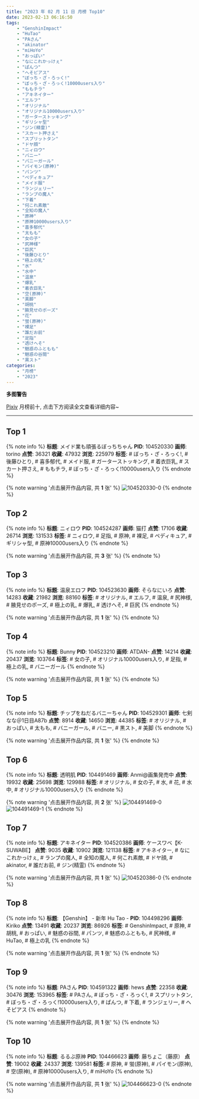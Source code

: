 ```yaml
---
title: "2023 年 02 月 11 日 月榜 Top10"
date: 2023-02-13 06:16:50
tags:
    - "GenshinImpact"
    - "HuTao"
    - "PAさん"
    - "akinator"
    - "miHoYo"
    - "おっぱい"
    - "なにこれかっけぇ"
    - "ぱんつ"
    - "へそピアス"
    - "ぼっち・ざ・ろっく!"
    - "ぼっち・ざ・ろっく!10000users入り"
    - "ももチラ"
    - "アキネイター"
    - "エルフ"
    - "オリジナル"
    - "オリジナル10000users入り"
    - "ガーターストッキング"
    - "ギリシャ型"
    - "ジン(精霊)"
    - "スカート押さえ"
    - "スプリットタン"
    - "ドヤ顔"
    - "ニィロウ"
    - "バニー"
    - "バニーガール"
    - "パイモン(原神)"
    - "パンツ"
    - "ペディキュア"
    - "メイド服"
    - "ランジェリー"
    - "ランプの魔人"
    - "下着"
    - "何これ素敵"
    - "全知の魔人"
    - "原神"
    - "原神10000users入り"
    - "喜多郁代"
    - "太もも"
    - "女の子"
    - "尻神様"
    - "巨尻"
    - "後藤ひとり"
    - "極上の乳"
    - "水"
    - "水中"
    - "温泉"
    - "爆乳"
    - "着衣巨乳"
    - "空(原神)"
    - "美脚"
    - "胡桃"
    - "腋見せのポーズ"
    - "花"
    - "蛍(原神)"
    - "裸足"
    - "誰だお前"
    - "足指"
    - "透けへそ"
    - "魅惑のふともも"
    - "魅惑の谷間"
    - "黒スト"
categories:
    - "月榜"
    - "2023"
---
```


<i class="fa fa-triangle-exclamation"></i>**多图警告**<i class="fa fa-triangle-exclamation"></i>

[Pixiv](https://www.pixiv.net/) 月榜前十, 点击下方阅读全文查看详细内容~

<!-- more -->

---

## Top 1

{% note info %}
**标题**: メイド業も頑張るぼっちちゃん
**PID**: 104520330 **画师**: torino
**点赞**: 36321 **收藏**: 47932 **浏览**: 225979
**标签**: # ぼっち・ざ・ろっく!, # 後藤ひとり, # 喜多郁代, # メイド服, # ガーターストッキング, # 着衣巨乳, # スカート押さえ, # ももチラ, # ぼっち・ざ・ろっく!10000users入り
{% endnote %}

{% note warning '点击展开作品内容, 共 **1** 张' %}
![104520330-0](https://i.pixiv.re/img-original/img/2023/01/15/00/00/34/104520330_p0.jpg)
{% endnote %}

## Top 2

{% note info %}
**标题**: ニィロウ
**PID**: 104524287 **画师**: 猫打
**点赞**: 17106 **收藏**: 26714 **浏览**: 131533
**标签**: # ニィロウ, # 足指, # 原神, # 裸足, # ペディキュア, # ギリシャ型, # 原神10000users入り
{% endnote %}

{% note warning '点击展开作品内容, 共 **3** 张' %}
{% endnote %}

## Top 3

{% note info %}
**标题**: 温泉エロフ
**PID**: 104523630 **画师**: そらなにいろ
**点赞**: 14283 **收藏**: 21982 **浏览**: 88160
**标签**: # オリジナル, # エルフ, # 温泉, # 尻神様, # 腋見せのポーズ, # 極上の乳, # 爆乳, # 透けへそ, # 巨尻
{% endnote %}

{% note warning '点击展开作品内容, 共 **1** 张' %}
{% endnote %}

## Top 4

{% note info %}
**标题**: Bunny
**PID**: 104523210 **画师**: ATDAN-
**点赞**: 14214 **收藏**: 20437 **浏览**: 103764
**标签**: # 女の子, # オリジナル10000users入り, # 足指, # 極上の乳, # バニーガール
{% endnote %}

{% note warning '点击展开作品内容, 共 **1** 张' %}
{% endnote %}

## Top 5

{% note info %}
**标题**: チップをねだるバニーちゃん
**PID**: 104529301 **画师**: 七剣なな＠1日目A87b
**点赞**: 8914 **收藏**: 14650 **浏览**: 44385
**标签**: # オリジナル, # おっぱい, # 太もも, # バニーガール, # バニー, # 黒スト, # 美脚
{% endnote %}

{% note warning '点击展开作品内容, 共 **1** 张' %}
{% endnote %}

## Top 6

{% note info %}
**标题**: 透明肌
**PID**: 104491469 **画师**: Anmi@画集発売中
**点赞**: 19932 **收藏**: 25698 **浏览**: 129988
**标签**: # オリジナル, # 女の子, # 水, # 花, # 水中, # オリジナル10000users入り
{% endnote %}

{% note warning '点击展开作品内容, 共 **2** 张' %}
![104491469-0](https://i.pixiv.re/img-original/img/2023/01/14/00/00/45/104491469_p0.jpg)
![104491469-1](https://i.pixiv.re/img-original/img/2023/01/14/00/00/45/104491469_p1.jpg)
{% endnote %}

## Top 7

{% note info %}
**标题**: アキネイター
**PID**: 104520386 **画师**: ケースワベ【K-SUWABE】
**点赞**: 9035 **收藏**: 10902 **浏览**: 121138
**标签**: # アキネイター, # なにこれかっけぇ, # ランプの魔人, # 全知の魔人, # 何これ素敵, # ドヤ顔, # akinator, # 誰だお前, # ジン(精霊)
{% endnote %}

{% note warning '点击展开作品内容, 共 **1** 张' %}
![104520386-0](https://i.pixiv.re/img-original/img/2023/01/15/00/00/51/104520386_p0.jpg)
{% endnote %}

## Top 8

{% note info %}
**标题**: 【Genshin】 -  新年 Hu Tao -
**PID**: 104498296 **画师**: Kiriko
**点赞**: 13491 **收藏**: 20237 **浏览**: 86926
**标签**: # GenshinImpact, # 原神, # 胡桃, # おっぱい, # 魅惑の谷間, # パンツ, # 魅惑のふともも, # 尻神様, # HuTao, # 極上の乳
{% endnote %}

{% note warning '点击展开作品内容, 共 **1** 张' %}
{% endnote %}

## Top 9

{% note info %}
**标题**: PAさん
**PID**: 104591322 **画师**: hews
**点赞**: 22358 **收藏**: 30476 **浏览**: 153965
**标签**: # PAさん, # ぼっち・ざ・ろっく!, # スプリットタン, # ぼっち・ざ・ろっく!10000users入り, # ぱんつ, # 下着, # ランジェリー, # へそピアス
{% endnote %}

{% note warning '点击展开作品内容, 共 **1** 张' %}
{% endnote %}

## Top 10

{% note info %}
**标题**: るるぶ原神
**PID**: 104466623 **画师**: 藤ちょこ（藤原）
**点赞**: 19002 **收藏**: 24337 **浏览**: 139581
**标签**: # 原神, # 蛍(原神), # パイモン(原神), # 空(原神), # 原神10000users入り, # miHoYo
{% endnote %}

{% note warning '点击展开作品内容, 共 **1** 张' %}
![104466623-0](https://i.pixiv.re/img-original/img/2023/01/13/00/03/15/104466623_p0.png)
{% endnote %}
